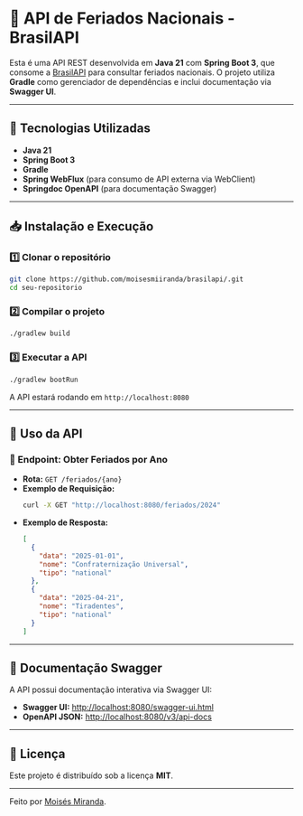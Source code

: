 # 📌 API de Feriados Nacionais - BrasilAPI

Esta é uma API REST desenvolvida em **Java 21** com **Spring Boot 3**, que consome a [BrasilAPI](https://brasilapi.com.br/) para consultar feriados nacionais. O projeto utiliza **Gradle** como gerenciador de dependências e inclui documentação via **Swagger UI**.

---

## 🚀 Tecnologias Utilizadas
- **Java 21**
- **Spring Boot 3**
- **Gradle**
- **Spring WebFlux** (para consumo de API externa via WebClient)
- **Springdoc OpenAPI** (para documentação Swagger)

---

## 📥 Instalação e Execução

### 1️⃣ Clonar o repositório
```bash
git clone https://github.com/moisesmiiranda/brasilapi/.git
cd seu-repositorio
```

### 2️⃣ Compilar o projeto
```bash
./gradlew build
```

### 3️⃣ Executar a API
```bash
./gradlew bootRun
```

A API estará rodando em `http://localhost:8080`

---

## 📖 Uso da API

### 🔹 Endpoint: Obter Feriados por Ano

- **Rota:** `GET /feriados/{ano}`
- **Exemplo de Requisição:**
  ```bash
  curl -X GET "http://localhost:8080/feriados/2024"
  ```
- **Exemplo de Resposta:**
  ```json
  [
    {
      "data": "2025-01-01",
      "nome": "Confraternização Universal",
      "tipo": "national"
    },
    {
      "data": "2025-04-21",
      "nome": "Tiradentes",
      "tipo": "national"
    }
  ]
  ```

---

## 📄 Documentação Swagger
A API possui documentação interativa via Swagger UI:

- **Swagger UI:** [http://localhost:8080/swagger-ui.html](http://localhost:8080/swagger-ui.html)
- **OpenAPI JSON:** [http://localhost:8080/v3/api-docs](http://localhost:8080/v3/api-docs)

---

## 📜 Licença
Este projeto é distribuído sob a licença **MIT**.

---

Feito por [Moisés Miranda](https://github.com/moisesmiiranda).

